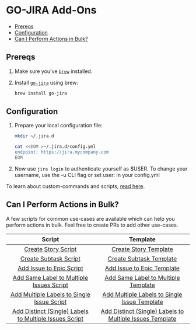 # GO-JIRA Add-Ons <!-- omit in toc -->

- [Prereqs](#prereqs)
- [Configuration](#configuration)
- [Can I Perform Actions in Bulk?](#can-i-perform-actions-in-bulk)

## Prereqs

1. Make sure you've [`brew`](https://brew.sh/) installed.

1. Install [`go-jira`](https://github.com/go-jira/jira) using brew:

   ```bash
   brew install go-jira
   ```

## Configuration

1. Prepare your local configuration file:

   ```bash
   mkdir ~/.jira.d

   cat <<EOM >~/.jira.d/config.yml
   endpoint: https://jira.mycompany.com
   EOM
   ```

1. Now use `jira login` to authenticate yourself as $USER. To change your username, use the -u CLI flag or set user: in your config.yml

To learn about custom-commands and scripts, [read here](https://github.com/go-jira/jira).

## Can I Perform Actions in Bulk?

A few scripts for common use-cases are available which can help you perform actions in bulk. Feel free to create PRs to add other use-cases.

|                                       **Script**                                       |                                              **Template**                                               |
| :------------------------------------------------------------------------------------: | :-----------------------------------------------------------------------------------------------------: |
|                      [Create Story Script](/jira-create-story.sh)                      |                         [Create Story Template](templates/story-template.json)                          |
|                    [Create Subtask Script](/jira-create-subtask.sh)                    |                       [Create Subtask Template](templates/subtask-template.json)                        |
|                    [Add Issue to Epic Script](/jira-add-to-epic.sh)                    |                    [Add Issue to Epic Template](templates/add-to-epic-template.json)                    |
|          [Add Same Label to Multiple Issues Script](/jira-add-same-label.sh)           |              [Add Same Label to Multiple Template](templates/add-same-label-template.json)              |
|       [Add Multiple Labels to Single Issue Script](/jira-add-multiple-labels.sh)       |       [Add Multiple Labels to Single Issue Template](templates/add-multiple-labels-template.json)       |
| [Add Distinct (Single) Labels to Multiple Issues Script](/jira-add-distinct-labels.sh) | [Add Distinct (Single) Labels to Multiple Issues Template](templates/add-distinct-labels-template.json) |
